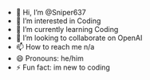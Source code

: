 - 👋 Hi, I’m @Sniper637
- 👀 I’m interested in Coding
- 🌱 I’m currently learning Coding
- 💞️ I’m looking to collaborate on OpenAI
- 📫 How to reach me n/a
- 😄 Pronouns: he/him
- ⚡ Fun fact: im new to coding

<!---
Sniper637/Sniper637 is a ✨ special ✨ repository because its `README.md` (this file) appears on your GitHub profile.
You can click the Preview link to take a look at your changes.
--->
